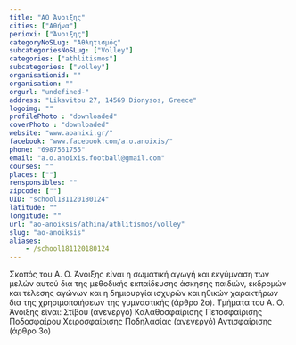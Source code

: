 ```yaml
---
title: "ΑΟ Άνοιξης"
cities: ["Αθήνα"]
perioxi: ["Άνοιξης"]
categoryNoSLug: "Αθλητισμός"
subcategoriesNoSLug: ["Volley"]
categories: ["athlitismos"]
subcategories: ["volley"]
organisationid: ""
organisation: ""
orgurl: "undefined-"
address: "Likavitou 27, 14569 Dionysos, Greece"
logoimg: ""
profilePhoto : "downloaded"
coverPhoto : "downloaded"
website: "www.aoanixi.gr/"
facebook: "www.facebook.com/a.o.anoixis/"
phone: "6987561755"
email: "a.o.anoixis.football@gmail.com"
courses: ""
places: [""]
rensponsibles: ""
zipcode: [""]
UID: "school181120180124"
latitude: ""
longitude: ""
url: "ao-anoiksis/athina/athlitismos/volley"
slug: "ao-anoiksis"
aliases:
    - /school181120180124
---
```





Σκοπός του Α. Ο. Άνοιξης είναι η σωματική αγωγή και εκγύμναση των μελών αυτού δια της μεθοδικής εκπαίδευσης άσκησης παιδιών, εκδρομών και τέλεσης αγώνων και η δημιουργία ισχυρών και ηθικών χαρακτήρων δια της χρησιμοποιήσεων της γυμναστικής (άρθρο 2ο). Τμήματα του Α. Ο. Άνοιξης είναι: Στίβου (ανενεργό) Καλαθοσφαίρισης Πετοσφαίρισης Ποδοσφαίρου Χειροσφαίρισης Ποδηλασίας (ανενεργό) Αντισφαίρισης (άρθρο 3ο)